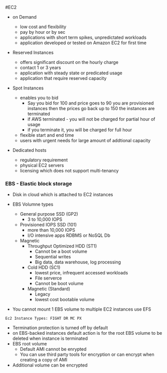 #EC2

- on Demand
	- low cost and flexibility
	- pay by hour or by sec
	- applications with short term spikes, unpredictated workloads
	- application developed or tested on Amazon EC2 for first time

- Reserved Instances
	- offers significant discount on the hourly charge
	- contact 1 or 3 years
	- application with steady state or predicated usage
	- application that require reserved capacity
	
- Spot Instances
	- enables you to bid
		- Say you bid for 100 and price goes to 90 you are provisioned instances then the prices go back up to 150 the instances are terminated
		- if AWS terminated - you will not be charged for partial hour of usage
		- if you terminate it, you will be charged for full hour
	- flexible start and end time
	- users with urgent needs for large amount of addtional capacity

- Dedicated hosts
	- regulatory requirement
	- physical EC2 servers
	- licensing which does not support multi-tenancy 

	
### EBS - Elastic block storage 
-	Disk in cloud which is attached to EC2 instances
	
- EBS Volumne types
	- General purpose SSD (GP2)
		- 3 to 10,000 IOPS
	- Provisioned IOPS SSD (101)
		- more than 10,000 IOPS
		- I/O intensive apps RDBMS or NoSQL Db			
	- Magnetic
		- Throughput Optimized HDD (ST1)
			- Cannot be a boot volume
			- Sequential writes
			- Big data, data warehouse, log processing
		- Cold HDD (SC1)
			- lowest price, infrequent accessed workloads
			- File serverce 
			- Cannot be boot volume
		- Magnetic (Standard)
			- Legacy
			- lowest cost bootable volume	
- You cannot mount 1 EBS volume to multiple EC2 instances use EFS 
			
`Ec2 Instance Types: FIGHT DR MC PX`

- Termination protection is turned off by default
- on EBS-backed instances default action is for the root EBS volume to be deleted when instance is terminated
- EBS root volume 
	- Default AMI cannot be enrypted
	- You can use third party tools for encryption or can encrypt when creating a copy of AMI
- Additional volume can be encrypted			

